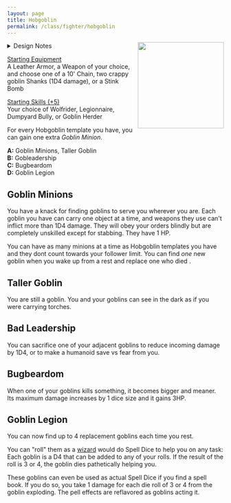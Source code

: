 ```yaml
---
layout: page
title: Hobgoblin
permalink: /class/fighter/hobgoblin
---
```


<img align="right" width=200px src="https://i.pinimg.com/originals/f6/15/11/f61511733e70507edfc2de2f86c33bc7.jpg">

<details markdown="1">
<summary>Design Notes</summary>
*Hobgoblins have become so humanized in DnD that they are now indistinguishable from a normal human. I decided to push back a bit against that and play them as the leaders of infinitely multiplying minions. I couldn't find the credit of this image if anybody knows it. — SaltyGoo*
</details>

<ins>Starting Equipment</ins><br>
A Leather Armor, a Weapon of your choice, and choose one of a 10' Chain, two crappy goblin Shanks (1D4 damage), or a Stink Bomb

<ins>Starting Skills (+5)</ins><br>
Your choice of Wolfrider, Legionnaire, Dumpyard Bully, or Goblin Herder

For every Hobgoblin template you have, you can gain one extra _Goblin Minion_.

**A:** Goblin Minions, Taller Goblin<br>
**B:** Gobleadership<br>
**C:** Bugbeardom<br>
**D:** Goblin Legion<br>

## Goblin Minions
You have a knack for finding goblins to serve you wherever you are. Each goblin you have can carry one object at a time, and weapons they use can't inflict more than 1D4 damage. They will obey your orders blindly but are completely unskilled except for stabbing. They have 1 HP.

You can have as many minions at a time as Hobgoblin templates you have and they dont count towards your follower limit. You can find _one_ new goblin when you wake up from a rest and replace one who died .

## Taller Goblin
You are still a goblin. You and your goblins can see in the dark as if you were carrying torches.

## Bad Leadership
You can sacrifice one of your adjacent goblins to reduce incoming damage by 1D4, or to make a humanoid save vs fear from you.

## Bugbeardom
When one of your goblins kills something, it becomes bigger and meaner. Its maximum damage increases by 1 dice size and it gains 3HP.

## Goblin Legion
You can now find up to 4 replacement goblins each time you rest. 

You can "roll" them as a [wizard](/class/wizard#spells) would do Spell Dice to help you on any task: Each goblin is a D4 that can be added to any of your rolls. If the result of the roll is 3 or 4, the goblin dies pathetically helping you. 

These goblins can even be used as actual Spell Dice if you find a spell book. If you do so, you take 1 damage for each die roll of 3 or 4 from the goblin exploding. The pell effects are reflavored as goblins acting it.

